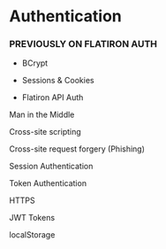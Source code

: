 # Authentication



### PREVIOUSLY ON FLATIRON AUTH

* BCrypt
* Sessions & Cookies



* Flatiron API Auth





Man in the Middle 

Cross-site scripting

Cross-site request forgery (Phishing)



Session Authentication

Token Authentication

HTTPS

JWT Tokens

localStorage
